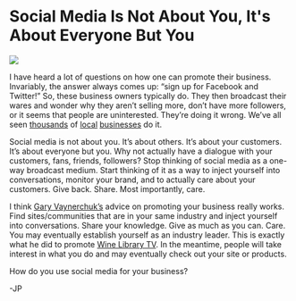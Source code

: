 <!--
id: 450058861
link: http://loudjet.com/a/social-media-not-about-you
slug: social-media-not-about-you
date: Mon Mar 15 2010 10:00:00 GMT-0500 (CDT)
publish: 2010-03-015
tags: 
-->


Social Media Is Not About You, It's About Everyone But You
==========================================================

![](http://media.tumblr.com/tumblr_kz8lutjkGZ1qzbc4f.jpg)

I have heard a lot of questions on how one can promote their business.
Invariably, the answer always comes up: “sign up for Facebook and
Twitter!” So, these business owners typically do. They then broadcast
their wares and wonder why they aren’t selling more, don’t have more
followers, or it seems that people are uninterested. They’re doing it
wrong. We’ve all seen [thousands](http://twitter.com/TheAlley) of
[local](http://twitter.com/search/users?q=union+bank&category=people&source=find_on_twitter)
[businesses](http://twitter.com/red9live) do it.

Social media is not about you. It’s about others. It’s about your
customers. It’s about everyone but you. Why not actually have a dialogue
with your customers, fans, friends, followers? Stop thinking of social
media as a one-way broadcast medium. Start thinking of it as a way to
inject yourself into conversations, monitor your brand, and to actually
care about your customers. Give back. Share. Most importantly, care.

I think [Gary
Vaynerchuk’s](http://loudjet.com/a/entrepreneurial-heroes)
advice on promoting your business really works. Find sites/communities
that are in your same industry and inject yourself into conversations.
Share your knowledge. Give as much as you can. Care. You may eventually
establish yourself as an industry leader. This is exactly what he did to
promote [Wine Library TV](http://winelibrarytv.com/). In the meantime,
people will take interest in what you do and may eventually check out
your site or products.

How do you use social media for your business?

-JP

